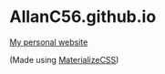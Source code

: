 # AllanC56.github.io
[My personal website](https://allanc56.github.io)

(Made using [MaterializeCSS](https://github.com/Dogfalo/materialize))
